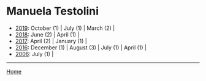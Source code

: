 # Manuela Testolini

  * [2019](./manuela-testolini-2019.md): 
      October (1) | 
      July (1) | 
      March (2) | 
  * [2018](./manuela-testolini-2018.md): 
      June (2) | 
      April (1) | 
  * [2017](./manuela-testolini-2017.md): 
      April (2) | 
      January (1) | 
  * [2016](./manuela-testolini-2016.md): 
      December (1) | 
      August (3) | 
      July (1) | 
      April (1) | 
  * [2006](./manuela-testolini-2006.md): 
      July (1) | 

----

[Home](../)
